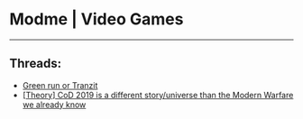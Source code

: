 # Modme | Video Games
---
## Threads:
<ul>
<li><a href="{{ '/wiki/threads/3191.html' | relative_url }}">Green run or Tranzit</a></li>
<li><a href="{{ '/wiki/threads/2615.html' | relative_url }}">[Theory] CoD 2019 is a different story/universe than the Modern Warfare we already know</a></li>
</ul>
